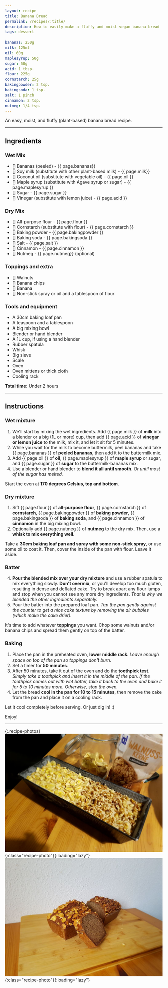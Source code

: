```yaml
---
layout: recipe
title: Banana Bread
permalink: /recipes/:title/
description: How to easily make a fluffy and moist vegan banana bread
tags: dessert

bananas: 250g
milk: 125ml
oil: 60g
maplesyrup: 50g
sugar: 50g
acid: 1 tbsp.
flour: 225g
cornstarch: 25g
bakingpowder: 2 tsp.
bakingsoda: 1 tsp.
salt: 1 pinch
cinnamon: 2 tsp.
nutmeg: 1/4 tsp.
---
```


An easy, moist, and fluffy (plant-based) banana bread recipe.

---

## Ingredients

### Wet Mix

- [] Bananas (peeled) - {{ page.bananas}}
- [] Soy milk (substitute with other plant-based milk) - {{ page.milk}}
- [] Coconut oil (substitute with vegetable oil) - {{ page.oil }}
- [] Maple syrup (substitute with Agave syrup or sugar) - {{ page.maplesyrup }}
- [] Sugar - {{ page.sugar }}
- [] Vinegar (substitute with lemon juice) - {{ page.acid }}

### Dry Mix

- [] All-purpose flour - {{ page.flour }}
- [] Cornstarch (substitute with flour) - {{ page.cornstarch }}
- [] Baking powder - {{ page.bakingpowder }}
- [] Baking soda - {{ page.bakingsoda }}
- [] Salt - {{ page.salt }}
- [] Cinnamon - {{ page.cinnamon }}
- [] Nutmeg - {{ page.nutmeg}} (optional)

### Toppings and extra

- [] Walnuts
- [] Banana chips
- [] Banana
- [] Non-stick spray or oil and a tablespoon of flour

### Tools and equipment

- A 30cm baking loaf pan
- A teaspoon and a tablespoon
- A big mixing bowl
- Blender or hand blender
- A 1L cup, if using a hand blender
- Rubber spatula
- Whisk
- Big sieve
- Scale
- Oven
- Oven mittens or thick cloth
- Cooling rack

**Total time:** Under 2 hours

---

## Instructions

### Wet mixture

1. We'll start by mixing the wet ingredients. Add {{ page.milk }} of **milk** into a blender or a big (1L or more) cup, then add {{ page.acid }} of **vinegar or lemon juice** to the milk, mix it, and let it sit for 5 minutes.
2. While you wait for the milk to become buttermilk, peel bananas and take {{ page.bananas }} of **peeled bananas**, then add it to the buttermilk mix.
3. Add {{ page.oil }} of **oil**, {{ page.maplesyrup }} of **maple syrup** or sugar, and {{ page.sugar }} of **sugar** to the buttermilk-bananas mix.
4. Use a blender or hand blender to **blend it all until smooth**. _Or until most of the sugar has melted._

Start the oven at **170 degrees Celsius, top and bottom**.

### Dry mixture

1. Sift {{ page.flour }} of **all-purpose flour**, {{ page.cornstarch }} of **cornstarch**, {{ page.bakingpowder }} of **baking powder**, {{ page.bakingsoda }} of **baking soda**, and {{ page.cinnamon }} of **cinnamon** in the big mixing bowl.
2. Optionally add {{ page.nutmeg }} of **nutmeg** to the dry mix. Then, use a **whisk to mix everything well**.

Take a **30cm baking loaf pan and spray with some non-stick spray**, or use some oil to coat it. Then, cover the inside of the pan with flour. Leave it aside.

### Batter

4.  **Pour the blended mix over your dry mixture** and use a rubber spatula to mix everything slowly. **Don't overmix**, or you'll develop too much gluten, resulting in dense and deflated cake. Try to break apart any flour lumps and stop when you cannot see any more dry ingredients. _That is why we blended the other ingredients separately._
5.  Pour the batter into the prepared loaf pan. _Tap the pan gently against the counter to get a nice cake texture by removing the air bubbles (which make the cake drier)._

It's time to add whatever **toppings** you want. Chop some walnuts and/or banana chips and spread them gently on top of the batter.

### Baking

1.  Place the pan in the preheated oven, **lower middle rack**. _Leave enough space on top of the pan so toppings don't burn._
2.  Set a timer for **50 minutes**.
3.  After 50 minutes, take it out of the oven and do the **toothpick test**. _Simply take a toothpick and insert it in the middle of the pan. If the toothpick comes out with wet batter, take it back to the oven and bake it for 5 to 10 minutes more. Otherwise, stop the oven._
4.  Let the bread **cool in the pan for 10 to 15 minutes**, then remove the cake from the pan and place it on a cooling rack.

Let it cool completely before serving. Or just dig in! :)

Enjoy!

---

{:.recipe-photos}
![Banana Bread Before](/assets/recipes/banana_bread_before.jpg){:class="recipe-photo"}{:loading="lazy"}
![Banana Bread After](/assets/recipes/banana_bread_after.jpg){:class="recipe-photo"}{:loading="lazy"}